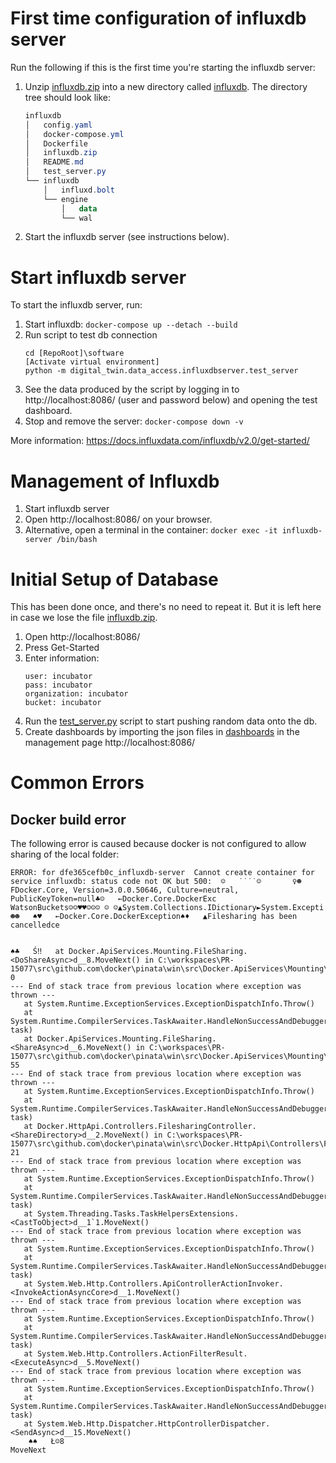 # First time configuration of influxdb server

Run the following if this is the first time you're starting the influxdb server:
1. Unzip [influxdb.zip](./influxdb.zip) into a new directory called [influxdb](./influxdb).
   The directory tree should look like: 
   ```powershell
   influxdb
   │   config.yaml
   │   docker-compose.yml
   │   Dockerfile
   │   influxdb.zip
   │   README.md
   │   test_server.py
   └── influxdb
       │   influxd.bolt
       └── engine
           │   data
           └── wal
   ```
2. Start the influxdb server (see instructions below).

# Start influxdb server

To start the influxdb server, run:
1. Start influxdb: `docker-compose up --detach --build`
2. Run script to test db connection
   ```
   cd [RepoRoot]\software
   [Activate virtual environment]
   python -m digital_twin.data_access.influxdbserver.test_server
   ```
3. See the data produced by the script by logging in to http://localhost:8086/ (user and password below) and opening the test dashboard.
3. Stop and remove the server: `docker-compose down -v`

More information: https://docs.influxdata.com/influxdb/v2.0/get-started/

# Management of Influxdb

1. Start influxdb server
2. Open http://localhost:8086/ on your browser.
3. Alternative, open a terminal in the container: `docker exec -it influxdb-server /bin/bash`

# Initial Setup of Database

This has been done once, and there's no need to repeat it.
But it is left here in case we lose the file [influxdb.zip](./influxdb.zip).

1. Open http://localhost:8086/
2. Press Get-Started
3. Enter information:
    ```
    user: incubator
    pass: incubator
    organization: incubator
    bucket: incubator 
    ```
4. Run the [test_server.py](./test_server.py) script to start pushing random data onto the db.
5. Create dashboards by importing the json files in [dashboards](./dashboards) in the management page http://localhost:8086/

# Common Errors

## Docker build error

The following error is caused because docker is not configured to allow sharing of the local folder:
```
ERROR: for dfe365cefb0c_influxdb-server  Cannot create container for service influxdb: status code not OK but 500:  ☺   ˙˙˙˙☺       ♀☻   FDocker.Core, Version=3.0.0.50646, Culture=neutral, PublicKeyToken=null♣☺   ←Docker.Core.DockerExc
WatsonBuckets☺☺♥♥☺☺☺ ☺ ☺▲System.Collections.IDictionary►System.Excepti☻☻   ♠♥   ←Docker.Core.DockerException♠♦   ▲Filesharing has been cancelledce


♠♣   Ś‼   at Docker.ApiServices.Mounting.FileSharing.<DoShareAsync>d__8.MoveNext() in C:\workspaces\PR-15077\src\github.com\docker\pinata\win\src\Docker.ApiServices\Mounting\FileSharing.cs:line 0
--- End of stack trace from previous location where exception was thrown ---
   at System.Runtime.ExceptionServices.ExceptionDispatchInfo.Throw()
   at System.Runtime.CompilerServices.TaskAwaiter.HandleNonSuccessAndDebuggerNotification(Task task)
   at Docker.ApiServices.Mounting.FileSharing.<ShareAsync>d__6.MoveNext() in C:\workspaces\PR-15077\src\github.com\docker\pinata\win\src\Docker.ApiServices\Mounting\FileSharing.cs:line 55
--- End of stack trace from previous location where exception was thrown ---
   at System.Runtime.ExceptionServices.ExceptionDispatchInfo.Throw()
   at System.Runtime.CompilerServices.TaskAwaiter.HandleNonSuccessAndDebuggerNotification(Task task)
   at Docker.HttpApi.Controllers.FilesharingController.<ShareDirectory>d__2.MoveNext() in C:\workspaces\PR-15077\src\github.com\docker\pinata\win\src\Docker.HttpApi\Controllers\FilesharingController.cs:line 21
--- End of stack trace from previous location where exception was thrown ---
   at System.Runtime.ExceptionServices.ExceptionDispatchInfo.Throw()
   at System.Runtime.CompilerServices.TaskAwaiter.HandleNonSuccessAndDebuggerNotification(Task task)
   at System.Threading.Tasks.TaskHelpersExtensions.<CastToObject>d__1`1.MoveNext()
--- End of stack trace from previous location where exception was thrown ---
   at System.Runtime.ExceptionServices.ExceptionDispatchInfo.Throw()
   at System.Runtime.CompilerServices.TaskAwaiter.HandleNonSuccessAndDebuggerNotification(Task task)
   at System.Web.Http.Controllers.ApiControllerActionInvoker.<InvokeActionAsyncCore>d__1.MoveNext()
--- End of stack trace from previous location where exception was thrown ---
   at System.Runtime.ExceptionServices.ExceptionDispatchInfo.Throw()
   at System.Runtime.CompilerServices.TaskAwaiter.HandleNonSuccessAndDebuggerNotification(Task task)
   at System.Web.Http.Controllers.ActionFilterResult.<ExecuteAsync>d__5.MoveNext()
--- End of stack trace from previous location where exception was thrown ---
   at System.Runtime.ExceptionServices.ExceptionDispatchInfo.Throw()
   at System.Runtime.CompilerServices.TaskAwaiter.HandleNonSuccessAndDebuggerNotification(Task task)
   at System.Web.Http.Dispatcher.HttpControllerDispatcher.<SendAsync>d__15.MoveNext()
    ♠♠   Ł☺8
MoveNext
```
